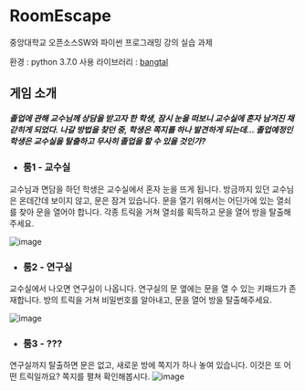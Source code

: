 # RoomEscape
중앙대학교 오픈소스SW와 파이썬 프로그래밍 강의 실습 과제

환경 : python 3.7.0
사용 라이브러리 : [bangtal](https://cafe.naver.com/bangtal)

게임 소개
---------

##### 졸업에 관해 교수님께 상담을 받고자 한 학생, 잠시 눈을 떠보니 교수실에 혼자 남겨진 채 갇히게 되었다. 나갈 방법을 찾던 중, 학생은 쪽지를 하나 발견하게 되는데... 졸업예정인 학생은 교수실을 탈출하고 무사히 졸업을 할 수 있을 것인가?

* ### 룸1 - 교수실
교수님과 면담을 하던 학생은 교수실에서 혼자 눈을 뜨게 됩니다. 방금까지 있던 교수님은 온데간데 보이지 않고, 문은 잠겨 있습니다. 문을 열기 위해서는 어딘가에 있는 열쇠를 찾아 문을 열어야 합니다. 각종 트릭을 거쳐 열쇠를 획득하고 문을 열어 방을 탈출해주세요.

![image](https://user-images.githubusercontent.com/30391819/93499559-1bf49300-f94e-11ea-911c-269419e3581a.png)

* ### 룸2 - 연구실
교수실에서 나오면 연구실이 나옵니다. 연구실의 문 옆에는 문을 열 수 있는 키패드가 존재합니다. 방의 트릭을 거쳐 비밀번호를 알아내고, 문을 열어 방을 탈출해주세요.

![image](https://user-images.githubusercontent.com/30391819/93499640-3890cb00-f94e-11ea-8e57-afe695b699e8.png)

* ### 룸3 - ???
연구실까지 탈출하면 문은 없고, 새로운 방에 쪽지가 하나 놓여 있습니다. 이것은 또 어떤 트릭일까요? 쪽지를 펼쳐 확인해봅시다.
![image](https://user-images.githubusercontent.com/30391819/93499853-7857b280-f94e-11ea-9b56-fd308bf9d5a2.png)
